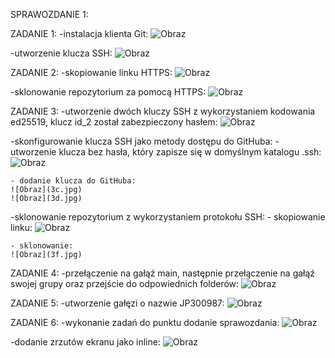 SPRAWOZDANIE 1:

ZADANIE 1:
-instalacja klienta Git:
![Obraz](1a.jpg)

-utworzenie klucza SSH:
![Obraz](1b.jpg)

ZADANIE 2:
-skopiowanie linku HTTPS:
![Obraz](2a.jpg)

-sklonowanie repozytorium za pomocą HTTPS:
![Obraz](2b.jpg)

ZADANIE 3:
-utworzenie dwóch kluczy SSH z wykorzystaniem kodowania ed25519, klucz id_2 został zabezpieczony hasłem:
![Obraz](3a.jpg)

-skonfigurowanie klucza SSH jako metody dostępu do GitHuba:
	- utworzenie klucza bez hasła, który zapisze się w domyślnym katalogu .ssh:
	![Obraz](3b.jpg)

	- dodanie klucza do GitHuba:
	![Obraz](3c.jpg)
	![Obraz](3d.jpg)
	
-sklonowanie repozytorium z wykorzystaniem protokołu SSH:
	- skopiowanie linku:
	![Obraz](3e.jpg)
	
	- sklonowanie:
	![Obraz](3f.jpg)
	
ZADANIE 4:
-przełączenie na gałąź main, następnie przełączenie na gałąź swojej grupy oraz przejście do odpowiednich folderów:
![Obraz](4.jpg)

ZADANIE 5:
-utworzenie gałęzi o nazwie JP300987:
![Obraz](5.jpg)

ZADANIE 6:
-wykonanie zadań do punktu dodanie sprawozdania:
![Obraz](6a.jpg)

-dodanie zrzutów ekranu jako inline:
![Obraz](6b.jpg)

